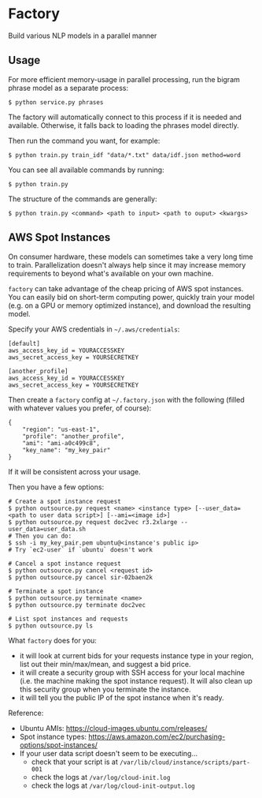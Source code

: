 # Factory

Build various NLP models in a parallel manner


## Usage

For more efficient memory-usage in parallel processing, run the bigram phrase model as a separate process:

    $ python service.py phrases

The factory will automatically connect to this process if it is needed and available. Otherwise, it falls back to loading the phrases model directly.


Then run the command you want, for example:

    $ python train.py train_idf "data/*.txt" data/idf.json method=word

You can see all available commands by running:

    $ python train.py

The structure of the commands are generally:

    $ python train.py <command> <path to input> <path to ouput> <kwargs>


## AWS Spot Instances

On consumer hardware, these models can sometimes take a very long time to train. Parallelization doesn't always help since it may increase memory requirements to beyond what's available on your own machine.

`factory` can take advantage of the cheap pricing of AWS spot instances. You can easily bid on short-term computing power, quickly train your model (e.g. on a GPU or memory optimized instance), and download the resulting model.

Specify your AWS credentials in `~/.aws/credentials`:

    [default]
    aws_access_key_id = YOURACCESSKEY
    aws_secret_access_key = YOURSECRETKEY

    [another_profile]
    aws_access_key_id = YOURACCESSKEY
    aws_secret_access_key = YOURSECRETKEY

Then create a `factory` config at `~/.factory.json` with the following (filled with whatever values you prefer, of course):

    {
        "region": "us-east-1",
        "profile": "another_profile",
        "ami": "ami-a0c499c8",
        "key_name": "my_key_pair"
    }

If it will be consistent across your usage.

Then you have a few options:

    # Create a spot instance request
    $ python outsource.py request <name> <instance type> [--user_data=<path to user data script>] [--ami=<image id>]
    $ python outsource.py request doc2vec r3.2xlarge --user_data=user_data.sh
    # Then you can do:
    $ ssh -i my_key_pair.pem ubuntu@<instance's public ip>
    # Try `ec2-user` if `ubuntu` doesn't work

    # Cancel a spot instance request
    $ python outsource.py cancel <request id>
    $ python outsource.py cancel sir-02baen2k

    # Terminate a spot instance
    $ python outsource.py terminate <name>
    $ python outsource.py terminate doc2vec

    # List spot instances and requests
    $ python outsource.py ls

What `factory` does for you:
- it will look at current bids for your requests instance type in your region, list out their min/max/mean, and suggest a bid price.
- it will create a security group with SSH access for your local machine (i.e. the machine making the spot instance request). It will also clean up this security group when you terminate the instance.
- it will tell you the public IP of the spot instance when it's ready.

Reference:

- Ubuntu AMIs: <https://cloud-images.ubuntu.com/releases/>
- Spot instance types: <https://aws.amazon.com/ec2/purchasing-options/spot-instances/>
- If your user data script doesn't seem to be executing...
    - check that your script is at `/var/lib/cloud/instance/scripts/part-001`
    - check the logs at `/var/log/cloud-init.log`
    - check the logs at `/var/log/cloud-init-output.log`
